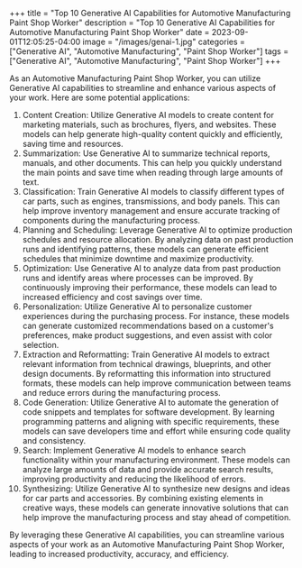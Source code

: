 +++
title = "Top 10 Generative AI Capabilities for Automotive Manufacturing Paint Shop Worker"
description = "Top 10 Generative AI Capabilities for Automotive Manufacturing Paint Shop Worker"
date = 2023-09-01T12:05:25-04:00
image = "/images/genai-1.jpg"
categories = ["Generative AI", "Automotive Manufacturing", "Paint Shop Worker"]
tags = ["Generative AI", "Automotive Manufacturing", "Paint Shop Worker"]
+++

As an Automotive Manufacturing Paint Shop Worker, you can utilize Generative AI capabilities to streamline and enhance various aspects of your work. Here are some potential applications:

1. Content Creation: Utilize Generative AI models to create content for marketing materials, such as brochures, flyers, and websites. These models can help generate high-quality content quickly and efficiently, saving time and resources.
2. Summarization: Use Generative AI to summarize technical reports, manuals, and other documents. This can help you quickly understand the main points and save time when reading through large amounts of text.
3. Classification: Train Generative AI models to classify different types of car parts, such as engines, transmissions, and body panels. This can help improve inventory management and ensure accurate tracking of components during the manufacturing process.
4. Planning and Scheduling: Leverage Generative AI to optimize production schedules and resource allocation. By analyzing data on past production runs and identifying patterns, these models can generate efficient schedules that minimize downtime and maximize productivity.
5. Optimization: Use Generative AI to analyze data from past production runs and identify areas where processes can be improved. By continuously improving their performance, these models can lead to increased efficiency and cost savings over time.
6. Personalization: Utilize Generative AI to personalize customer experiences during the purchasing process. For instance, these models can generate customized recommendations based on a customer's preferences, make product suggestions, and even assist with color selection.
7. Extraction and Reformatting: Train Generative AI models to extract relevant information from technical drawings, blueprints, and other design documents. By reformatting this information into structured formats, these models can help improve communication between teams and reduce errors during the manufacturing process.
8. Code Generation: Utilize Generative AI to automate the generation of code snippets and templates for software development. By learning programming patterns and aligning with specific requirements, these models can save developers time and effort while ensuring code quality and consistency.
9. Search: Implement Generative AI models to enhance search functionality within your manufacturing environment. These models can analyze large amounts of data and provide accurate search results, improving productivity and reducing the likelihood of errors.
10. Synthesizing: Utilize Generative AI to synthesize new designs and ideas for car parts and accessories. By combining existing elements in creative ways, these models can generate innovative solutions that can help improve the manufacturing process and stay ahead of competition.

By leveraging these Generative AI capabilities, you can streamline various aspects of your work as an Automotive Manufacturing Paint Shop Worker, leading to increased productivity, accuracy, and efficiency.